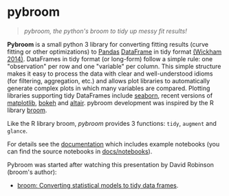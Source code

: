 # pybroom

> *pybroom, the python's broom to tidy up messy fit results!*

**Pybroom** is a small python 3 library for converting fitting results
(curve fitting or other optimizations)
to [Pandas](http://pandas.pydata.org/)
[DataFrame](http://pandas.pydata.org/pandas-docs/stable/dsintro.html#dataframe)
in tidy format
[(Wickham 2014)](http://dx.doi.org/10.18637/jss.v059.i10).
DataFrames in tidy format (or long-form) follow a simple rule:
one "observation" per row and one "variable" per column.
This simple structure makes it easy to process the data with clear and
well-understood idioms (for filtering, aggregation, etc.) and allows
plot libraries to automatically generate complex plots in which many
variables are compared. Plotting libraries supporting tidy DataFrames
include [seaborn](https://web.stanford.edu/~mwaskom/software/seaborn/),
recent versions of [matplotlib](http://matplotlib.org/),
[bokeh](http://bokeh.pydata.org/) and
[altair](https://github.com/ellisonbg/altair).
pybroom development was inspired by the R library
[broom](https://github.com/dgrtwo/broom).

Like the R library broom, *pybroom* provides 3 functions: `tidy`, `augment` and `glance`.

For details see the [documentation](http://pybroom.readthedocs.io/)
which includes example notebooks (you can find the source notebooks in
[docs/notebooks](docs/notebooks)).

Pybroom was started after watching this presentation by
David Robinson (broom's author):

- [broom: Converting statistical models to tidy data frames](https://www.youtube.com/watch?v=eM3Ha0kTAz4).
